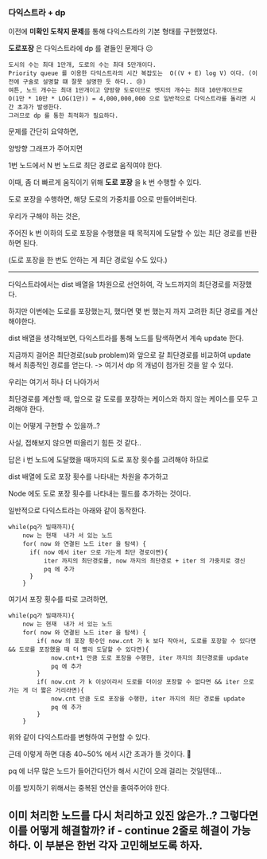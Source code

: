 ### 다익스트라 + dp

이전에 **미확인 도착지 문제**를 통해 다익스트라의 기본 형태를 구현했었다.

**도로포장** 은 다익스트라에 dp 를 곁들인 문제다 😐

```
도시의 수는 최대 1만개, 도로의 수는 최대 5만개이다.
Priority queue 를 이용한 다익스트라의 시간 복잡도는  O((V + E) log V) 이다. (이전에 구술로 설명할 떄 잘못 설명한 듯 하다.. 😢)
여튼, 노드 개수는 최대 1만개이고 양방향 도로이므로 엣지의 개수는 최대 10만개이므로
O(1만 * 10만 * LOG(1만)) = 4,000,000,000 으로 일반적으로 다익스트라를 돌리면 시간 초과가 발생한다.
그러므로 dp 를 통한 최적화가 필요하다.
```


문제를 간단히 요약하면,

양방향 그래프가 주어지면

1번 노드에서 N 번 노드로 최단 경로로 움직여야 한다.

이때, 좀 더 빠르게 움직이기 위해 **도로 포장** 을 k 번 수행할 수 있다.

도로 포장을 수행하면, 해당 도로의 가중치를 0으로 만들어버린다.

우리가 구해야 하는 것은,

주어진 k 번 이하의 도로 포장을 수행했을 때 목적지에 도달할 수 있는 최단 경로를 반환하면 된다.

(도로 포장을 한 번도 안하는 게 최단 경로일 수도 있다.)

---

다익스트라에서는 dist 배열을 1차원으로 선언하여, 각 노드까지의 최단경로를 저장했다.

하지만 이번에는 도로를 포장했는지, 했다면 몇 번 했는지 까지 고려한 최단 경로를 계산해야한다.

dist 배열을 생각해보면, 다익스트라를 통해 노드를 탐색하면서 계속 update 한다.

지금까지 걸어온 최단경로(sub problem)와 앞으로 갈 최단경로를 비교하여 update 해서 최종적인 경로를 얻는다. -> 여기서 dp 의 개념이 첨가된 것을 알 수 있다.

우리는 여기서 하나 더 나아가서

최단경로를 계산할 때, 앞으로 갈 도로를 포장하는 케이스와 하지 않는 케이스를 모두 고려해야 한다.

이는 어떻게 구현할 수 있을까..?

사실, 접해보지 않으면 떠올리기 힘든 것 같다..

답은 i 번 노드에 도달했을 때까지의 도로 포장 횟수를 고려해야 하므로

dist 배열에 도로 포장 횟수를 나타내는 차원을 추가하고

Node 에도 도로 포장 횟수를 나타내는 필드를 추가하는 것이다.

일반적으로 다익스트라는 아래와 같이 동작한다.

```
while(pq가 빌때까지){
    now 는 현재  내가 서 있는 노드
    for( now 와 연결된 노드 iter 을 탐색) {
      if( now 에서 iter 으로 가는게 최단 경로이면){
          iter 까지의 최단경로를, now 까지의 최단경로 + iter 의 가중치로 갱신
          pq 에 추가
      }
    }

```

여기서 포장 횟수를 따로 고려하면,


```
while(pq가 빌때까지){
    now 는 현재  내가 서 있는 노드
    for( now 와 연결된 노드 iter 을 탐색) {
        if( now 의 포장 횟수인 now.cnt 가 k 보다 작아서, 도로를 포장할 수 있다면 && 도로를 포장했을 때 더 빨리 도달할 수 있다면){
            now.cnt+1 만큼 도로 포장을 수행한, iter 까지의 최단경로를 update
            pq 에 추가
        }
        if( now.cnt 가 k 이상이라서 도로를 더이상 포장할 수 없다면 && iter 으로 가는 게 더 짧은 거리라면){
            now.cnt 만큼 도로 포장을 수행한, iter 까지의 최단 경로를 update
            pq 에 추가
        }
    }

```

위와 같이 다익스트라를 변형하여 구현할 수 있다.



근데 이렇게 하면 대충 40~50% 에서 시간 초과가 뜰 것이다. 🫠

pq 에 너무 많은 노드가 들어간다던가 해서 시간이 오래 걸리는 것일텐데...

이를 방지하기 위해서는 중복된 연산을 줄여주어야 한다.

## 이미 처리한 노드를 다시 처리하고 있진 않은가..? 그렇다면 이를 어떻게 해결할까? if - continue 2줄로 해결이 가능하다. 이 부분은 한번 각자 고민해보도록 하자.

